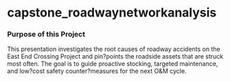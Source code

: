 # capstone_roadwaynetworkanalysis

### Purpose of this Project
This presentation investigates the root causes of roadway accidents on the East End Crossing Project and pin?points the roadside assets that are struck most often.
The goal is to guide proactive stocking, targeted maintenance, and low?cost safety counter?measures for the next O&M cycle.

###
